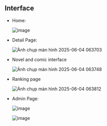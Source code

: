## Interface

- Home:

  ![image](https://github.com/user-attachments/assets/4425c46b-1d2c-4648-81a5-c0b7c4ec84eb)

- Detail Page:

  ![Ảnh chụp màn hình 2025-06-04 063703](https://github.com/user-attachments/assets/522adb46-fe46-4073-b523-c7d4eb91ec8e)

- Novel and comic interface
 
    ![Ảnh chụp màn hình 2025-06-04 063748](https://github.com/user-attachments/assets/6e996754-853f-4dc8-ad1a-c484e5c9ca60)

- Ranking page

  ![Ảnh chụp màn hình 2025-06-04 063812](https://github.com/user-attachments/assets/1b7bd9c7-c5eb-4111-b1f6-8972d47f33d3)
  
- Admin Page:
    
  ![image](https://github.com/user-attachments/assets/00f6fb48-646b-4c1a-ad81-6c749642f22e)

  ![image](https://github.com/user-attachments/assets/79850438-0344-45ad-94a3-23f8d03a5075)





